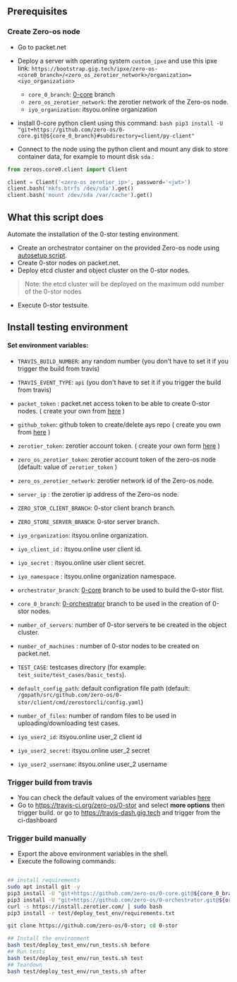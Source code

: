 ## Prerequisites 
### Create Zero-os node
- Go to packet.net
- Deploy a server with operating system ``custom_ipxe`` and use this ipxe link:
``
https://bootstrap.gig.tech/ipxe/zero-os-<core0_branch>/<zero_os_zerotier_network>/organization=<iyo_organization>
``
    - ``core_0_branch``: [0-core](https://github.com/zero-os/0-core) branch
    - ``zero_os_zerotier_network``: the zerotier network of the Zero-os node.
    - ``iyo_organization``: itsyou.online organization

- install 0-core python client using this command:
``bash
pip3 install -U "git+https://github.com/zero-os/0-core.git@${core_0_branch}#subdirectory=client/py-client"
``
- Connect to the node using the python client and mount any disk to store container data, for example to mount disk ``sda`` :

```python
from zeroos.core0.client import Client

client = Client('<zero-os_zerotier_ip>', password='<jwt>')
client.bash('mkfs.btrfs /dev/sda').get()
client.bash('mount /dev/sda /var/cache').get()
```


## What this script does
Automate the installation of the 0-stor testing environment.

- Create an orchestrator container on the provided Zero-os node using [autosetup script](https://github.com/zero-os/0-orchestrator/tree/master/autosetup).
- Create 0-stor nodes on packet.net.
- Deploy etcd cluster and object cluster on the 0-stor nodes.
> Note: the etcd cluster will be deployed on the maximum odd number of the 0-stor nodes
- Execute 0-stor testsuite.

## Install testing environment

#### Set environment variables:
- ``TRAVIS_BUILD_NUMBER``: any random number (you don't have to set it if you trigger the build from travis)
- ``TRAVIS_EVENT_TYPE``: ``api`` (you don't have to set it if you trigger the build from travis)

- ``packet_token`` : packet.net access token to be able to create 0-stor nodes. ( create your own from [here](https://app.packet.net/portal#/api-keys) )

- ``github_token``: github token to create/delete ays repo ( create you own from [here](https://github.com/settings/tokens) )
- ``zerotier_token``: zerotier account token. ( create your own form [here](https://my.zerotier.com/) )
- ``zero_os_zerotier_token``: zerotier account token of the zero-os node (default: value of ```zerotier_token``` )
- ``zero_os_zerotier_network``: zerotier network id of the Zero-os node.

- ``server_ip`` : the zerotier ip address of the Zero-os node.

- ``ZERO_STOR_CLIENT_BRANCH``: 0-stor client branch branch.
- ``ZERO_STORE_SERVER_BRANCH``: 0-stor server branch.

- ``iyo_organization``: itsyou.online organization.
- ``iyo_client_id`` : itsyou.online user client id.
- ``iyo_secret`` : itsyou.online user client secret.
- ``iyo_namespace`` : itsyou.online organization namespace.

- ``orchestrator_branch``: [0-core](https://github.com/zero-os/0-core) branch to be used to build the 0-stor flist.
- ``core_0_branch``: [0-orchestrator](https://github.com/zero-os/0-orchestrator) branch to be used in the creation of 0-stor nodes.
- ``number_of_servers``: number of 0-stor servers te be created in the object cluster.
- ``number_of_machines`` : number of 0-stor nodes to be created on packet.net.

- ``TEST_CASE``: testcases directory (for example: ``test_suite/test_cases/basic_tests``).
- ``default_config_path``: default configration file path (default: ``/gopath/src/github.com/zero-os/0-stor/client/cmd/zerostorcli/config.yaml``)
- ``number_of_files``: number of random files to be used in uploading/downloading test cases.
- ``iyo_user2_id``: itsyou.online user_2 client id
- ``iyo_user2_secret``: itsyou.online user_2 secret
- ``iyo_user2_username``: itsyou.online user_2 username

### Trigger build from travis
- You can check the default values of the enviroment variables [here](https://travis-ci.org/zero-os/0-stor/settings)
- Go to https://travis-ci.org/zero-os/0-stor and select **more options** then trigger build.
or go to https://travis-dash.gig.tech and trigger from the ci-dashboard

### Trigger build manually
- Export the above environment variables in the shell.
- Execute the following commands:
```bash

## install requirements
sudo apt install git -y
pip3 install -U "git+https://github.com/zero-os/0-core.git@${core_0_branch}#subdirectory=client/py-client"
pip3 install -U "git+https://github.com/zero-os/0-orchestrator.git@${orchestrator_branch}#subdirectory=pyclient"
curl -s https://install.zerotier.com/ | sudo bash
pip3 install -r test/deploy_test_env/requirements.txt

git clone https://github.com/zero-os/0-stor; cd 0-stor

## Install the environment
bash test/deploy_test_env/run_tests.sh before 
## Run tests
bash test/deploy_test_env/run_tests.sh test 
## Teardown
bash test/deploy_test_env/run_tests.sh after 
```
